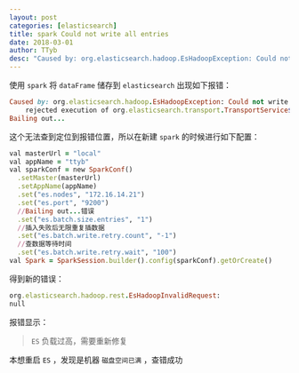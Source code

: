 ```yaml
---
layout: post
categories: [elasticsearch]
title: spark Could not write all entries
date: 2018-03-01
author: TTyb
desc: "Caused by: org.elasticsearch.hadoop.EsHadoopException: Could not write all entries [1/1] (Maybe ES was overloaded?). Error sample..."
---
```



使用 `spark` 将 `dataFrame` 储存到 `elasticsearch` 出现如下报错：

~~~ruby
Caused by: org.elasticsearch.hadoop.EsHadoopException: Could not write all entries [1/1] (Maybe ES was overloaded?). Error sample (first [1] error messages):
	rejected execution of org.elasticsearch.transport.TransportService$4@7d5f91de on EsThreadPoolExecutor[bulk, queue capacity = 50, org.elasticsearch.common.util.concurrent.EsThreadPoolExecutor@3447703a[Running, pool size = 32, active threads = 32, queued tasks = 68, completed tasks = 9151096]]
Bailing out...
~~~

这个无法查到定位到报错位置，所以在新建 `spark` 的时候进行如下配置：

~~~ruby
val masterUrl = "local"
val appName = "ttyb"
val sparkConf = new SparkConf()
  .setMaster(masterUrl)
  .setAppName(appName)
  .set("es.nodes", "172.16.14.21")
  .set("es.port", "9200")
  //Bailing out...错误
  .set("es.batch.size.entries", "1")
  //插入失败后无限重复插数据
  .set("es.batch.write.retry.count", "-1")
  //查数据等待时间
  .set("es.batch.write.retry.wait", "100")
val Spark = SparkSession.builder().config(sparkConf).getOrCreate()
~~~

得到新的错误：

~~~ruby
org.elasticsearch.hadoop.rest.EsHadoopInvalidRequest: 
null
~~~

报错显示： 

> `ES` 负载过高，需要重新修复

本想重启 `ES` ，发现是机器 `磁盘空间已满` ，查错成功

